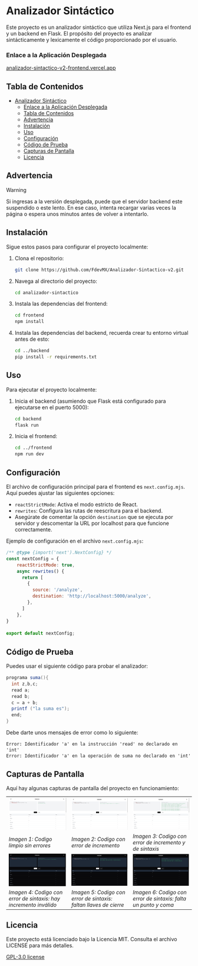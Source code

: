 # Analizador Sintáctico

Este proyecto es un analizador sintáctico que utiliza Next.js para el frontend y un backend en Flask. El propósito del proyecto es analizar sintácticamente y lexicamente el código proporcionado por el usuario.

### Enlace a la Aplicación Desplegada
[analizador-sintactico-v2-frontend.vercel.app](https://analizador-sintactico-v2-frontend.vercel.app)

## Tabla de Contenidos

- [Analizador Sintáctico](#analizador-sintáctico)
    - [Enlace a la Aplicación Desplegada](#enlace-a-la-aplicación-desplegada)
  - [Tabla de Contenidos](#tabla-de-contenidos)
  - [Advertencia](#advertencia)
  - [Instalación](#instalación)
  - [Uso](#uso)
  - [Configuración](#configuración)
  - [Código de Prueba](#código-de-prueba)
  - [Capturas de Pantalla](#capturas-de-pantalla)
  - [Licencia](#licencia)

## Advertencia
> [!WARNING]  
> Si ingresas a la versión desplegada, puede que el servidor backend este suspendido o este lento. En ese caso, intenta recargar varias veces la página o espera unos minutos antes de volver a intentarlo.


## Instalación

Sigue estos pasos para configurar el proyecto localmente:

1. Clona el repositorio:
    ```bash
    git clone https://github.com/FdevMX/Analizador-Sintactico-v2.git
    ```
2. Navega al directorio del proyecto:
    ```bash
    cd analizador-sintactico
    ```
3. Instala las dependencias del frontend:
    ```bash
    cd frontend
    npm install
    ```
4. Instala las dependencias del backend, recuerda crear tu entorno virtual antes de esto:
    ```bash
    cd ../backend
    pip install -r requirements.txt
    ```

## Uso

Para ejecutar el proyecto localmente:

1. Inicia el backend (asumiendo que Flask está configurado para ejecutarse en el puerto 5000):
    ```bash
    cd backend
    flask run
    ```
2. Inicia el frontend:
    ```bash
    cd ../frontend
    npm run dev
    ```

## Configuración

El archivo de configuración principal para el frontend es `next.config.mjs`. Aquí puedes ajustar las siguientes opciones:

- `reactStrictMode`: Activa el modo estricto de React.
- `rewrites`: Configura las rutas de reescritura para el backend.
- Asegúrate de comentar la opción `destination` que se ejecuta por servidor y descomentar la URL por localhost para que funcione correctamente.

Ejemplo de configuración en el archivo `next.config.mjs`:
```javascript
/** @type {import('next').NextConfig} */
const nextConfig = {
    reactStrictMode: true,
    async rewrites() {
      return [
        {
          source: '/analyze',
          destination: 'http://localhost:5000/analyze',
        },
      ]
    },
}
  
export default nextConfig;
```

## Código de Prueba

Puedes usar el siguiente código para probar el analizador:

```java
programa suma(){
  int z,b,c;
  read a;
  read b;
  c = a + b;
  printf ("la suma es");
  end;
}
```

Debe darte unos mensajes de error como lo siguiente:

```
Error: Identificador 'a' en la instrucción 'read' no declarado en 'int'
Error: Identificador 'a' en la operación de suma no declarado en 'int'
```

## Capturas de Pantalla

Aquí hay algunas capturas de pantalla del proyecto en funcionamiento:

<table>
  <tr>
    <td><img src="./screenshots/1.png" width="300"/></td>
    <td><img src="./screenshots/2.png" width="300"/></td>
    <td><img src="./screenshots/3.png" width="300"/></td>
  </tr>
  <tr>
    <td><em>Imagen 1: Codigo limpio sin errores</em></td>
    <td><em>Imagen 2: Codigo con error de incremento</em></td>
    <td><em>Imagen 3: Codigo con error de incremento y de sintaxis</em></td>
  </tr>
  <tr>
    <td><img src="./screenshots/4.png" width="300"/></td>
    <td><img src="./screenshots/5.png" width="300"/></td>
    <td><img src="./screenshots/6.png" width="300"/></td>
  </tr>
  <tr>
    <td><em>Imagen 4: Codigo con error de sintaxis: hay incremento inválido</em></td>
    <td><em>Imagen 5: Codigo con error de sintaxis: faltan llaves de cierre</em></td>
    <td><em>Imagen 6: Codigo con error de sintaxis: falta un punto y coma</em></td>
  </tr>
</table>


## Licencia

Este proyecto está licenciado bajo la Licencia MIT. Consulta el archivo LICENSE para más detalles.

[GPL-3.0 license](https://choosealicense.com/licenses/gpl-3.0/)

